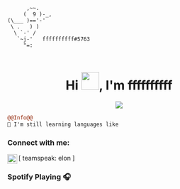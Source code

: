 ```
      ,~~.
     (  9 )-_,
(\___ )=='-'
 \ .   ) )
  \ `-' /
   `~j-'   ffffffffff#5763
     "=:
                                                          
```

<h1 align="center">Hi <img src="https://user-images.githubusercontent.com/66147422/150655515-88af3f9e-18a7-46f6-b8de-0d2f3c4caa35.gif" width="40px" />, I'm ffffffffff</h1>

<p align="center">
  <img src="https://readme-typing-svg.herokuapp.com/?center=true&vCenter=true&color=016EEA&width=500&lines=Welcome+|fffffff" />
</p>


```diff
@@Info@@
🚀 I'm still learning languages like

```

### Connect with me:

[<img align="left" alt="My discord" width="22px" src="https://cdn.jsdelivr.net/npm/simple-icons@v3/icons/discord.svg" /> teamspeak: elon ]
<br />

### Spotify Playing 🎧
<p align="center">
  <a href="https://open.spotify.com/user/21vy7n6cnnldz2y2t47dzvpja">
    <img src="[![spotify-github-profile](https://spotify-github-profile.vercel.app/api/view?uid=21vy7n6cnnldz2y2t47dzvpja&cover_image=true&theme=default&show_offline=false)](https://github.com/kittinan/spotify-github-profile)>


<br />

